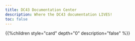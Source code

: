 ```yaml
---
title: DC43 Documentation Center
description: Where the DC43 documentation LIVES!
toc: false
---
```


{{%children style="card" depth="0" description="false" %}}

